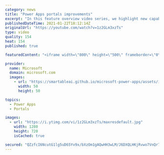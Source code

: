 ```yaml
---
category: news
title: "Power Apps portals improvements"
excerpt: "In this feature overview video series, we highlight new capabilities included in the latest update to Microsoft Power Apps.  Power Apps portals improvements bring new capabilities for makers and developers by providing a new identity management configuration experience with enhanced functionality to"
publishedDateTime: 2021-01-22T18:12:14Z
originalUrl: "https://youtube.com/watch?v=1z2GLm3xzTs"
type: video
quality: 154
heat: 154
published: true

featuredContent: "<iframe width=\"800\" height=\"500\" frameborder=\"0\" src=\"https://www.youtube.com/embed/1z2GLm3xzTs\" allow=\"accelerometer; autoplay; encrypted-media; gyroscope; picture-in-picture\" allowfullscreen></iframe>"

provider:
  name: Microsoft
  domain: microsoft.com
  images:
    - url: "https://smartableai.github.io/microsoft-power-apps/assets/images/organizations/microsoft.com-50x50.jpg"
      width: 50
      height: 50

topics:
  - Power Apps
  - Portals

images:
  - url: "https://i.ytimg.com/vi/1z2GLm3xzTs/maxresdefault.jpg"
    width: 1280
    height: 720
    isCached: true

secured: "QZzfcI6NcutG1lg5uD65Yv9x/bXzOm1gAQwHH3wLM/J6DXQLHKjRvwo7VnQr7KXy7QIrK/k0jz4evRdIDDU764zMdsVL+Icc3R1LSgIqPmhCuNzPUvMc9j6xlTWnCGUijxydMLUwVdl2J8RvxsnZe4FFviSnQE+TS5wUsWaoSse/bG4S5IgVXnqmZ0VS4UvMrdJ0KDpGzGIz9GSwa1VxDuPEsNeiLHLRAE/xJq+Y7ma5OLlhWWDtQj1ApHW9a2pEFcdu9n36zwLtA/JHH0KwbrocVuQGX2gzBTNnGiJo67mQ+scwoFGiuLc505Qqb1MxbvM78PqKYVi5lM6siVnANHGOPdLUS7r5fAz1uYNDcIJJh70ARyRCSFEqu35WSYE7Kto5gkuMQGdMvjSvSummDINh4nGCAcNOekuCF4W6CLpnRiGBzxlwRVin9NghWAH8;Vh6PtZSJexdmsiwEhItafQ=="
---
```


